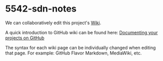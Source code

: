 # 5542-sdn-notes

We can collaboratively edit this project's [Wiki](https://github.com/ajvgwu/5542-sdn-notes/wiki).

A quick introduction to GitHub wiki can be found here: [Documenting your projects on GitHub](https://guides.github.com/features/wikis/#creating-your-wiki)

The syntax for each wiki page can be individually changed when editing that page. For example: GitHub Flavor Markdown, MediaWiki, etc.
